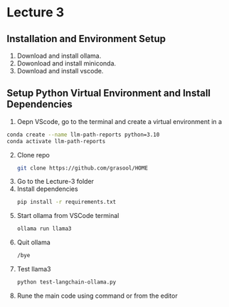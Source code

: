 # Lecture 3



## Installation and Environment Setup

1.  Download and install ollama.
2.  Dowonload and install miniconda.
3.  Download and install vscode.

## Setup Python Virtual Environment and Install Dependencies
1.  Oepn VScode, go to the terminal and create a virtual environment in a
   ```bash
conda create --name llm-path-reports python=3.10
conda activate llm-path-reports
```   
2. Clone repo
   ```bash
   git clone https://github.com/grasool/HOME
   ```
3. Go to the Lecture-3 folder
4. Install dependencies
   ```bash
   pip install -r requirements.txt
   ```
5. Start ollama from VSCode terminal
   ```bash
   ollama run llama3
   ```
6. Quit ollama
   ```bash
   /bye
   ```
7. Test llama3
   ```bash
   python test-langchain-ollama.py
   ```
8. Rune the main code using command or from the editor  
